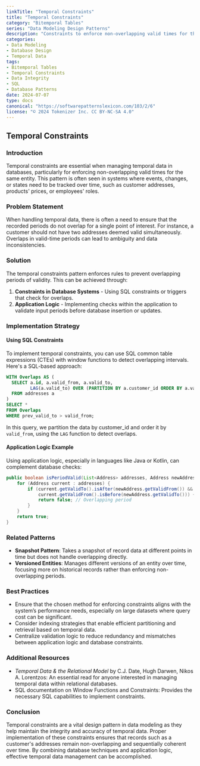 ```yaml
---
linkTitle: "Temporal Constraints"
title: "Temporal Constraints"
category: "Bitemporal Tables"
series: "Data Modeling Design Patterns"
description: "Constraints to enforce non-overlapping valid times for the same entity such as ensuring a customer's addresses do not have overlapping valid periods."
categories:
- Data Modeling
- Database Design
- Temporal Data
tags:
- Bitemporal Tables
- Temporal Constraints
- Data Integrity
- SQL
- Database Patterns
date: 2024-07-07
type: docs
canonical: "https://softwarepatternslexicon.com/103/2/6"
license: "© 2024 Tokenizer Inc. CC BY-NC-SA 4.0"
---
```


## Temporal Constraints

### Introduction

Temporal constraints are essential when managing temporal data in databases, particularly for enforcing non-overlapping valid times for the same entity. This pattern is often seen in systems where events, changes, or states need to be tracked over time, such as customer addresses, products' prices, or employees' roles.

### Problem Statement

When handling temporal data, there is often a need to ensure that the recorded periods do not overlap for a single point of interest. For instance, a customer should not have two addresses deemed valid simultaneously. Overlaps in valid-time periods can lead to ambiguity and data inconsistencies.

### Solution

The temporal constraints pattern enforces rules to prevent overlapping periods of validity. This can be achieved through:

1. **Constraints in Database Systems** - Using SQL constraints or triggers that check for overlaps.
2. **Application Logic** - Implementing checks within the application to validate input periods before database insertion or updates.

### Implementation Strategy

#### Using SQL Constraints

To implement temporal constraints, you can use SQL common table expressions (CTEs) with window functions to detect overlapping intervals. Here's a SQL-based approach:

```sql
WITH Overlaps AS (
  SELECT a.id, a.valid_from, a.valid_to,
         LAG(a.valid_to) OVER (PARTITION BY a.customer_id ORDER BY a.valid_from) AS prev_valid_to
  FROM addresses a
)
SELECT *
FROM Overlaps
WHERE prev_valid_to > valid_from;
```

In this query, we partition the data by customer_id and order it by `valid_from`, using the `LAG` function to detect overlaps.

#### Application Logic Example

Using application logic, especially in languages like Java or Kotlin, can complement database checks:

```java
public boolean isPeriodValid(List<Address> addresses, Address newAddress) {
    for (Address current : addresses) {
        if (current.getValidTo().isAfter(newAddress.getValidFrom()) &&
            current.getValidFrom().isBefore(newAddress.getValidTo())) {
            return false; // Overlapping period
        }
    }
    return true;
}
```

### Related Patterns

- **Snapshot Pattern**: Takes a snapshot of record data at different points in time but does not handle overlapping directly.
- **Versioned Entities**: Manages different versions of an entity over time, focusing more on historical records rather than enforcing non-overlapping periods.

### Best Practices

- Ensure that the chosen method for enforcing constraints aligns with the system’s performance needs, especially on large datasets where query cost can be significant.
- Consider indexing strategies that enable efficient partitioning and retrieval based on temporal data.
- Centralize validation logic to reduce redundancy and mismatches between application logic and database constraints.

### Additional Resources

- *Temporal Data & the Relational Model* by C.J. Date, Hugh Darwen, Nikos A. Lorentzos: An essential read for anyone interested in managing temporal data within relational databases.
- SQL documentation on Window Functions and Constraints: Provides the necessary SQL capabilities to implement constraints.

### Conclusion

Temporal constraints are a vital design pattern in data modeling as they help maintain the integrity and accuracy of temporal data. Proper implementation of these constraints ensures that records such as a customer's addresses remain non-overlapping and sequentially coherent over time. By combining database techniques and application logic, effective temporal data management can be accomplished.
